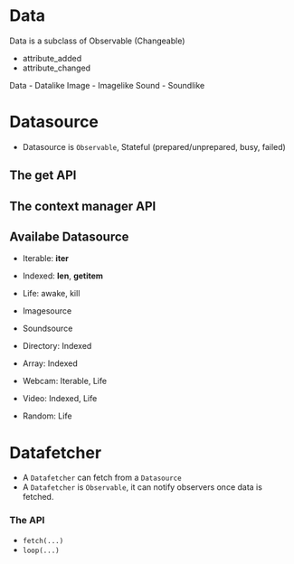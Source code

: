 

# Data

Data is a subclass of Observable (Changeable)
* attribute_added
* attribute_changed

Data - Datalike
Image - Imagelike
Sound - Soundlike




# Datasource

* Datasource is `Observable`, Stateful (prepared/unprepared, busy, failed)

## The get API

## The context manager API



## Availabe Datasource

* Iterable: __iter__
* Indexed: __len__, __getitem__
* Life: awake, kill

* Imagesource
* Soundsource

* Directory: Indexed
* Array: Indexed
* Webcam: Iterable, Life
* Video: Indexed, Life
* Random: Life



# Datafetcher

* A `Datafetcher` can fetch from a `Datasource`
* A `Datafetcher` is `Observable`, it can notify observers once
  data is fetched.


### The API

* `fetch(...)`
* `loop(...)`


